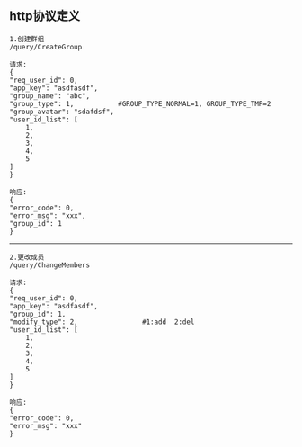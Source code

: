 ## http协议定义
	
	1.创建群组
	/query/CreateGroup
	
	请求:
	{
    "req_user_id": 0,
    "app_key": "asdfasdf",
    "group_name": "abc",
    "group_type": 1,           #GROUP_TYPE_NORMAL=1, GROUP_TYPE_TMP=2
    "group_avatar": "sdafdsf",
    "user_id_list": [
        1,
        2,
        3,
        4,
        5
    ]
	}
	
	响应:
	{
	"error_code": 0,
	"error_msg": "xxx",
	"group_id": 1
	}
	
***
	
	2.更改成员
	/query/ChangeMembers
	
	请求:
	{
    "req_user_id": 0,
    "app_key": "asdfasdf",
    "group_id": 1,
    "modify_type": 2,                #1:add  2:del
    "user_id_list": [
        1,
        2,
        3,
        4,
        5
    ]
	}
	
	响应:
	{
	"error_code": 0,
	"error_msg": "xxx"
	}
	